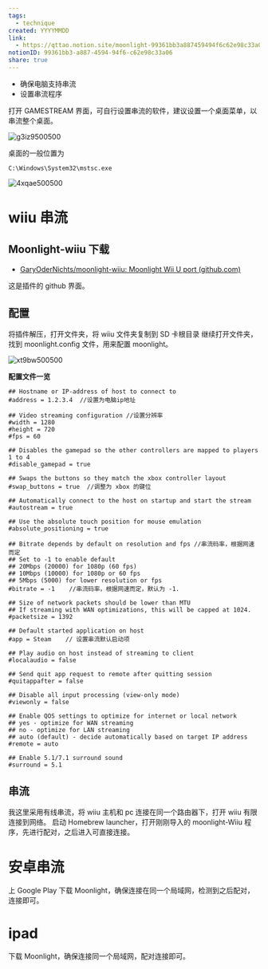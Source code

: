 ```yaml
---
tags:
  - technique
created: YYYYMMDD
link:
  - https://qttao.notion.site/moonlight-99361bb3a887459494f6c62e98c33a06
notionID: 99361bb3-a887-4594-94f6-c62e98c33a06
share: true
---
```


- 确保电脑支持串流
- 设置串流程序

打开 GAMESTREAM 界面，可自行设置串流的软件，建议设置一个桌面菜单，以串流整个桌面。

![g3iz9500500](https://obsidian-1317142608.cos.ap-nanjing.myqcloud.com/obsidian/g3iz9.png?imageSlim)

桌面的一般位置为
```
C:\Windows\System32\mstsc.exe
```

![4xqae500500](https://obsidian-1317142608.cos.ap-nanjing.myqcloud.com/obsidian/4xqae.png?imageSlim)

# wiiu 串流

## Moonlight-wiiu 下载
- [GaryOderNichts/moonlight-wiiu: Moonlight Wii U port (github.com)](https://github.com/GaryOderNichts/moonlight-wiiu)

这是插件的 github 界面。

## 配置
将插件解压，打开文件夹，将 wiiu 文件夹复制到 SD 卡根目录
继续打开文件夹，找到 moonlight.config 文件，用来配置 moonlight。

![xt9bw500500](https://obsidian-1317142608.cos.ap-nanjing.myqcloud.com/obsidian/xt9bw.png?imageSlim)

**配置文件一览**
```
## Hostname or IP-address of host to connect to
#address = 1.2.3.4  //设置为电脑ip地址

## Video streaming configuration //设置分辨率
#width = 1280    
#height = 720
#fps = 60

## Disables the gamepad so the other controllers are mapped to players 1 to 4
#disable_gamepad = true

## Swaps the buttons so they match the xbox controller layout
#swap_buttons = true  //调整为 xbox 的键位

## Automatically connect to the host on startup and start the stream
#autostream = true

## Use the absolute touch position for mouse emulation
#absolute_positioning = true

## Bitrate depends by default on resolution and fps //串流码率，根据网速而定
## Set to -1 to enable default
## 20Mbps (20000) for 1080p (60 fps)
## 10Mbps (10000) for 1080p or 60 fps
## 5Mbps (5000) for lower resolution or fps
#bitrate = -1    //串流码率，根据网速而定，默认为 -1.

## Size of network packets should be lower than MTU
## If streaming with WAN optimizations, this will be capped at 1024.
#packetsize = 1392

## Default started application on host
#app = Steam    // 设置串流默认启动项

## Play audio on host instead of streaming to client
#localaudio = false

## Send quit app request to remote after quitting session
#quitappafter = false

## Disable all input processing (view-only mode)
#viewonly = false

## Enable QOS settings to optimize for internet or local network
## yes - optimize for WAN streaming
## no - optimize for LAN streaming
## auto (default) - decide automatically based on target IP address
#remote = auto

## Enable 5.1/7.1 surround sound
#surround = 5.1

```

## 串流
我这里采用有线串流，将 wiiu 主机和 pc 连接在同一个路由器下，打开 wiiu 有限连接到网络。
启动 Homebrew launcher，打开刚刚导入的 moonlight-Wiiu 程序，先进行配对，之后进入可直接连接。

# 安卓串流 
上 Google Play 下载 Moonlight，确保连接在同一个局域网，检测到之后配对，连接即可。

# ipad
下载 Moonlight，确保连接同一个局域网，配对连接即可。